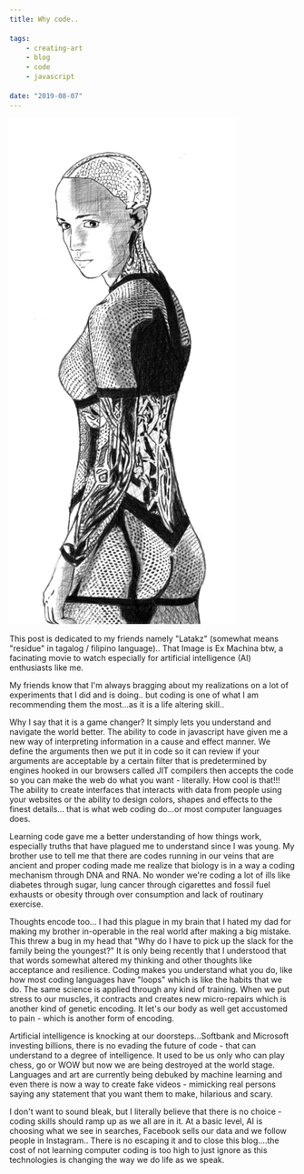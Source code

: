 ```yaml
---
title: Why code..

tags:
    - creating-art
    - blog
    - code
    - javascript	

date: "2019-08-07"
---
```


<img src="SmartSelect_20190314-213849_Autodesk SketchBook.jpg" alt="codeart" width="400px" />
<br/>

This post is dedicated to my friends namely "Latakz" (somewhat means "residue" in tagalog / filipino language).. That Image is Ex Machina btw, a facinating movie to watch especially for artificial intelligence (AI) enthusiasts like me.

My friends know that I'm always bragging about my realizations on a lot of experiments that I did and is doing.. but coding is one of what I am recommending them the most...as it is a life altering skill..

Why I say that it is a game changer? It simply lets you understand and navigate the world better. The ability to code in javascript have given me a new way of interpreting information in a cause and effect manner. We define the arguments then we put it in code so it can review if your arguments are acceptable by a certain filter that is predetermined by engines hooked in our browsers called JIT compilers then accepts the code so you can make the web do what you want - literally. How cool is that!!! The ability to create interfaces that interacts with data from people using your websites or the ability to design colors, shapes and effects to the finest details... that is what web coding do...or most computer languages does. 

Learning code gave me a better understanding of how things work, especially truths that have plagued me to understand since I was young. My brother use to tell me that there are codes running in our veins that are ancient and proper coding made me realize that biology is in a way a coding mechanism through DNA and RNA. No wonder we're coding a lot of ills like diabetes through sugar, lung cancer through cigarettes and fossil fuel exhausts or obesity through over consumption and lack of routinary exercise. 

Thoughts encode too... I had this plague in my brain that I hated my dad for making my brother in-operable in the real world after making a big mistake. This threw a bug in my head that "Why do I have to pick up the slack for the family being the youngest?" It is only being recently that I understood that that words somewhat altered my thinking and other thoughts like acceptance and resilience. Coding makes you understand what you do, like how most coding languages have "loops" which is like the habits that we do. The same science is applied through any kind of training. When we put stress to our muscles, it contracts and creates new micro-repairs which is another kind of genetic encoding. It let's our body as well get accustomed to pain - which is another form of encoding.

Artificial intelligence is knocking at our doorsteps...Softbank and Microsoft investing billions, there is no evading the future of code - that can understand to a degree of intelligence. It used to be us only who can play chess, go or WOW but now we are being destroyed at the world stage. Languages and art are currently being debuked by machine learning and even there is now a way to create fake videos - mimicking real persons saying any statement that you want them to make, hilarious and scary.

I don't want to sound bleak, but I literally believe that there is no choice - coding skills should ramp up as we all are in it. At a basic level, AI is choosing what we see in searches, Facebook sells our data and we follow people in Instagram.. There is no escaping it and to close this blog....the cost of not learning computer coding is too high to just ignore as this technologies is changing the way we do life as we speak.